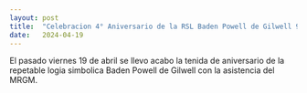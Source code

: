 ```yaml
---
layout: post
title:  "Celebracion 4° Aniversario de la RSL Baden Powell de Gilwell 9 #18"
date:   2024-04-19
---
```

El pasado viernes 19 de abril se llevo acabo la tenida de aniversario de la repetable logia simbolica Baden Powell de Gilwell con la asistencia del MRGM.
